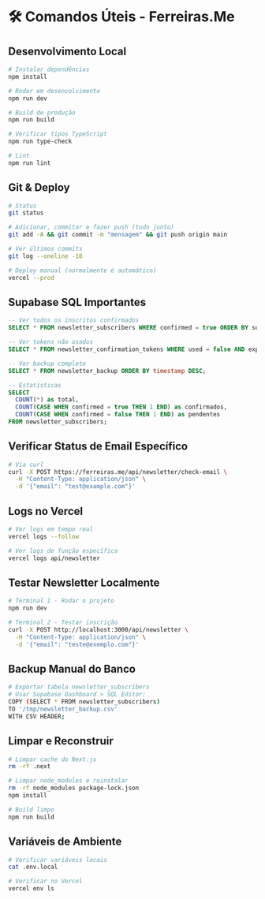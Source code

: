 # 🛠️ Comandos Úteis - Ferreiras.Me

## Desenvolvimento Local
```bash
# Instalar dependências
npm install

# Rodar em desenvolvimento
npm run dev

# Build de produção
npm run build

# Verificar tipos TypeScript
npm run type-check

# Lint
npm run lint
```

## Git & Deploy
```bash
# Status
git status

# Adicionar, commitar e fazer push (tudo junto)
git add -A && git commit -m "mensagem" && git push origin main

# Ver últimos commits
git log --oneline -10

# Deploy manual (normalmente é automático)
vercel --prod
```

## Supabase SQL Importantes
```sql
-- Ver todos os inscritos confirmados
SELECT * FROM newsletter_subscribers WHERE confirmed = true ORDER BY subscribed_at DESC;

-- Ver tokens não usados
SELECT * FROM newsletter_confirmation_tokens WHERE used = false AND expires_at > NOW();

-- Ver backup completo
SELECT * FROM newsletter_backup ORDER BY timestamp DESC;

-- Estatísticas
SELECT 
  COUNT(*) as total,
  COUNT(CASE WHEN confirmed = true THEN 1 END) as confirmados,
  COUNT(CASE WHEN confirmed = false THEN 1 END) as pendentes
FROM newsletter_subscribers;
```

## Verificar Status de Email Específico
```bash
# Via curl
curl -X POST https://ferreiras.me/api/newsletter/check-email \
  -H "Content-Type: application/json" \
  -d '{"email": "test@example.com"}'
```

## Logs no Vercel
```bash
# Ver logs em tempo real
vercel logs --follow

# Ver logs de função específica
vercel logs api/newsletter
```

## Testar Newsletter Localmente
```bash
# Terminal 1 - Rodar o projeto
npm run dev

# Terminal 2 - Testar inscrição
curl -X POST http://localhost:3000/api/newsletter \
  -H "Content-Type: application/json" \
  -d '{"email": "teste@exemplo.com"}'
```

## Backup Manual do Banco
```bash
# Exportar tabela newsletter_subscribers
# Usar Supabase Dashboard > SQL Editor:
COPY (SELECT * FROM newsletter_subscribers) 
TO '/tmp/newsletter_backup.csv' 
WITH CSV HEADER;
```

## Limpar e Reconstruir
```bash
# Limpar cache do Next.js
rm -rf .next

# Limpar node_modules e reinstalar
rm -rf node_modules package-lock.json
npm install

# Build limpo
npm run build
```

## Variáveis de Ambiente
```bash
# Verificar variáveis locais
cat .env.local

# Verificar no Vercel
vercel env ls
```